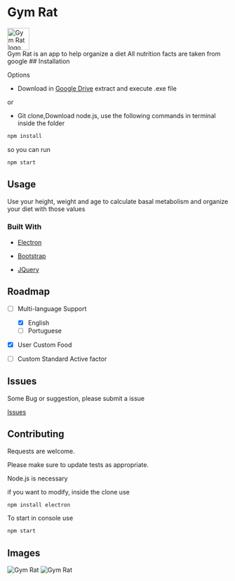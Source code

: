 
# Gym Rat 
<img src="https://i.imgur.com/DSbTPMx.png" alt="Gym Rat logo" style="height: 50; width:50px;"/>
<br>
Gym Rat is an app to help organize a diet
All nutrition facts are taken from google 
## Installation

Options

* Download in [Google Drive](https://drive.google.com/file/d/1fgNvEuLydZAH9BP8Y3CVLKvW1dVRc-g9/view?usp=sharing) extract and execute .exe file

or

* Git clone,Download node.js, use the following commands in terminal inside the folder
```bash 
npm install
``` 
so you can run 
```bash 
npm start
```

## Usage

Use your height, weight and age to calculate basal metabolism and organize your diet with those values

### Built With

* [Electron](https://www.electronjs.org/)

* [Bootstrap](https://getbootstrap.com)

* [JQuery](https://jquery.com)

## Roadmap

- [ ] Multi-language Support
    - [x] English
    - [ ] Portuguese
- [x] User Custom Food
- [ ] Custom Standard Active factor


## Issues

Some Bug or suggestion, please submit a issue

[Issues](https://github.com/Kassiowl/Gym-Rat/issues)

## Contributing
Requests are welcome.

Please make sure to update tests as appropriate.

Node.js is necessary

if you want to modify, inside the clone use 
```bash
npm install electron
```

To start in console use
```bash
npm start
```

## Images

<img src="https://i.imgur.com/qC5nBCO.png" alt="Gym Rat"/>
<img src="https://i.imgur.com/u45b2th.png" alt="Gym Rat"/>

